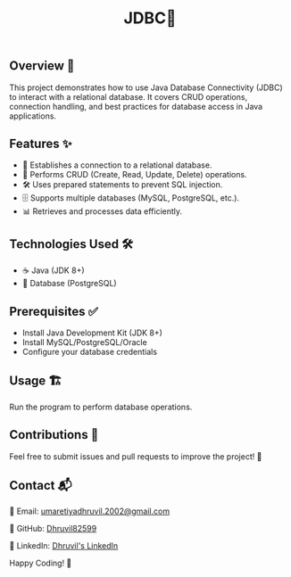 <!DOCTYPE html>
<html lang="en">
<head>
    <meta charset="UTF-8">
    <meta name="viewport" content="width=device-width, initial-scale=1.0">
</head>
<body>
    <header>
        <h1>JDBC🚀</h1>
    </header>
    <section>
        <h2>Overview 📖</h2>
        <p>This project demonstrates how to use Java Database Connectivity (JDBC) to interact with a relational database. It covers CRUD operations, connection handling, and best practices for database access in Java applications.</p>
    </section>
    <section>
        <h2>Features ✨</h2>
        <ul>
            <li>🔗 Establishes a connection to a relational database.</li>
            <li>📄 Performs CRUD (Create, Read, Update, Delete) operations.</li>
            <li>🛠 Uses prepared statements to prevent SQL injection.</li>
            <li>🗄 Supports multiple databases (MySQL, PostgreSQL, etc.).</li>
            <li>📊 Retrieves and processes data efficiently.</li>
        </ul>
    </section>
    <section>
        <h2>Technologies Used 🛠</h2>
        <ul>
            <li>☕ Java (JDK 8+)</li>
            <li>🏦 Database (PostgreSQL)</li>
        </ul>
    </section>
    <section>
        <h2>Prerequisites ✅</h2>
        <ul>
            <li>Install Java Development Kit (JDK 8+)</li>
            <li>Install MySQL/PostgreSQL/Oracle</li>
            <li>Configure your database credentials</li>
        </ul>
    </section>
    <section>
        <h2>Usage 🏗</h2>
        <p>Run the program to perform database operations.</p>
    </section>
    <section>
        <h2>Contributions 🤝</h2>
        <p>Feel free to submit issues and pull requests to improve the project! 🚀</p>
    </section>
    <section>
        <h2>Contact 📬</h2>
        <p>📧 Email: <a href="mailto:umaretiyadhruvil.2002@gmail.com">umaretiyadhruvil.2002@gmail.com</a></p>
        <p>🔗 GitHub: <a href="https://github.com/Dhruvil82599" target="_blank">Dhruvil82599</a></p>
        <p>🔗 LinkedIn: <a href="https://www.linkedin.com/in/dhruvil82599/" target="_blank">Dhruvil's LinkedIn</a></p>
    </section>
    <footer>
        <p>Happy Coding! 🎉</p>
    </footer>
</body>
</html>

